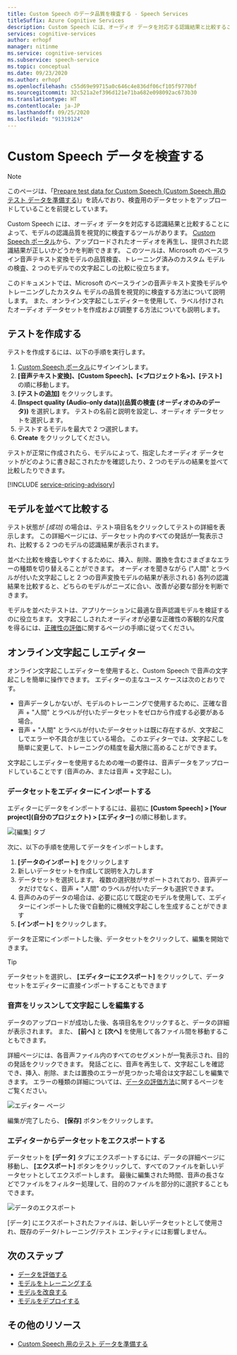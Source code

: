 ```yaml
---
title: Custom Speech のデータ品質を検査する - Speech Services
titleSuffix: Azure Cognitive Services
description: Custom Speech には、オーディオ データを対応する認識結果と比較することによって、モデルの認識品質を視覚的に検査するツールがあります。 アップロードされたオーディオを再生し、提供された認識結果が正しいかどうかを判断できます。
services: cognitive-services
author: erhopf
manager: nitinme
ms.service: cognitive-services
ms.subservice: speech-service
ms.topic: conceptual
ms.date: 09/23/2020
ms.author: erhopf
ms.openlocfilehash: c55d69e99715a0c646c4e836df06cf105f9770bf
ms.sourcegitcommit: 32c521a2ef396d121e71ba682e098092ac673b30
ms.translationtype: HT
ms.contentlocale: ja-JP
ms.lasthandoff: 09/25/2020
ms.locfileid: "91319124"
---
```

# <a name="inspect-custom-speech-data"></a>Custom Speech データを検査する

> [!NOTE]
> このページは、「[Prepare test data for Custom Speech (Custom Speech 用のテスト データを準備する)](how-to-custom-speech-test-data.md)」を読んでおり、検査用のデータセットをアップロードしていることを前提としています。

Custom Speech には、オーディオ データを対応する認識結果と比較することによって、モデルの認識品質を視覚的に検査するツールがあります。 [Custom Speech ポータル](https://speech.microsoft.com/customspeech)から、アップロードされたオーディオを再生し、提供された認識結果が正しいかどうかを判断できます。 このツールは、Microsoft のベースライン音声テキスト変換モデルの品質検査、トレーニング済みのカスタム モデルの検査、2 つのモデルでの文字起こしの比較に役立ちます。

このドキュメントでは、Microsoft のベースラインの音声テキスト変換モデルやトレーニングしたカスタム モデルの品質を視覚的に検査する方法について説明します。 また、オンライン文字起こしエディターを使用して、ラベル付けされたオーディオ データセットを作成および調整する方法についても説明します。

## <a name="create-a-test"></a>テストを作成する

テストを作成するには、以下の手順を実行します。

1. [Custom Speech ポータル](https://speech.microsoft.com/customspeech)にサインインします。
2. **[音声テキスト変換]、[Custom Speech]、[<プロジェクト名>]、[テスト]** の順に移動します。
3. **[テストの追加]** をクリックします。
4. **[Inspect quality (Audio-only data)]\(品質の検査 (オーディオのみのデータ)\)** を選択します。 テストの名前と説明を設定し、オーディオ データセットを選択します。
5. テストするモデルを最大で 2 つ選択します。
6. **Create** をクリックしてください。

テストが正常に作成されたら、モデルによって、指定したオーディオ データセットがどのように書き起こされたかを確認したり、2 つのモデルの結果を並べて比較したりできます。

[!INCLUDE [service-pricing-advisory](includes/service-pricing-advisory.md)]

## <a name="side-by-side-model-comparisons"></a>モデルを並べて比較する

テスト状態が _[成功]_ の場合は、テスト項目名をクリックしてテストの詳細を表示します。 この詳細ページには、データセット内のすべての発話が一覧表示され、比較する 2 つのモデルの認識結果が表示されます。

並べた比較を検査しやすくするために、挿入、削除、置換を含むさまざまなエラーの種類を切り替えることができます。 オーディオを聞きながら ("人間" とラベルが付いた文字起こしと 2 つの音声変換モデルの結果が表示される) 各列の認識結果を比較すると、どちらのモデルがニーズに合い、改善が必要な部分を判断できます。

モデルを並べたテストは、アプリケーションに最適な音声認識モデルを検証するのに役立ちます。 文字起こしされたオーディオが必要な正確性の客観的な尺度を得るには、[正確性の評価](how-to-custom-speech-evaluate-data.md)に関するページの手順に従ってください。

## <a name="online-transcription-editor"></a>オンライン文字起こしエディター

オンライン文字起こしエディターを使用すると、Custom Speech で音声の文字起こしを簡単に操作できます。 エディターの主なユース ケースは次のとおりです。 

* 音声データしかないが、モデルのトレーニングで使用するために、正確な音声 + "人間" とラベルが付いたデータセットをゼロから作成する必要がある場合。
* 音声 + "人間" とラベルが付いたデータセットは既に存在するが、文字起こしでエラーや不具合が生じている場合。 このエディターでは、文字起こしを簡単に変更して、トレーニングの精度を最大限に高めることができます。

文字起こしエディターを使用するための唯一の要件は、音声データをアップロードしていることです (音声のみ、または音声 + 文字起こし)。

### <a name="import-datasets-to-editor"></a>データセットをエディターにインポートする

エディターにデータをインポートするには、最初に **[Custom Speech] > [Your project]\(自分のプロジェクト\) > [エディター]** の順に移動します。

![[編集] タブ](media/custom-speech/custom-speech-editor-detail.png)

次に、以下の手順を使用してデータをインポートします。

1. **[データのインポート]** をクリックします
1. 新しいデータセットを作成して説明を入力します
1. データセットを選択します。 複数の選択肢がサポートされており、音声データだけでなく、音声 + "人間" のラベルが付いたデータも選択できます。
1. 音声のみのデータの場合は、必要に応じて既定のモデルを使用して、エディターにインポートした後で自動的に機械文字起こしを生成することができます
1. **[インポート]** をクリックします。

データを正常にインポートした後、データセットをクリックして、編集を開始できます。

> [!TIP]
> データセットを選択し、 **[エディターにエクスポート]** をクリックして、データセットをエディターに直接インポートすることもできます

### <a name="edit-transcription-by-listening-to-audio"></a>音声をリッスンして文字起こしを編集する

データのアップロードが成功した後、各項目名をクリックすると、データの詳細が表示されます。 また、 **[前へ]** と **[次へ]** を使用して各ファイル間を移動することもできます。

詳細ページには、各音声ファイル内のすべてのセグメントが一覧表示され、目的の発話をクリックできます。 発話ごとに、音声を再生して、文字起こしを確認でき、挿入、削除、または置換のエラーが見つかった場合は文字起こしを編集できます。 エラーの種類の詳細については、[データの評価方法](how-to-custom-speech-evaluate-data.md)に関するページをご覧ください。

![エディター ページ](media/custom-speech/custom-speech-editor.png)

編集が完了したら、 **[保存]** ボタンをクリックします。

### <a name="export-datasets-from-the-editor"></a>エディターからデータセットをエクスポートする

データセットを **[データ]** タブにエクスポートするには、データの詳細ページに移動し、 **[エクスポート]** ボタンをクリックして、すべてのファイルを新しいデータセットとしてエクスポートします。 最後に編集された時間、音声の長さなどでファイルをフィルター処理して、目的のファイルを部分的に選択することもできます。 

![データのエクスポート](media/custom-speech/custom-speech-editor-export.png)

[データ] にエクスポートされたファイルは、新しいデータセットとして使用され、既存のデータ/トレーニング/テスト エンティティには影響しません。

## <a name="next-steps"></a>次のステップ

- [データを評価する](how-to-custom-speech-evaluate-data.md)
- [モデルをトレーニングする](how-to-custom-speech-train-model.md)
- [モデルを改良する](how-to-custom-speech-improve-accuracy.md)
- [モデルをデプロイする](how-to-custom-speech-deploy-model.md)

## <a name="additional-resources"></a>その他のリソース

- [Custom Speech 用のテスト データを準備する](how-to-custom-speech-test-data.md)
